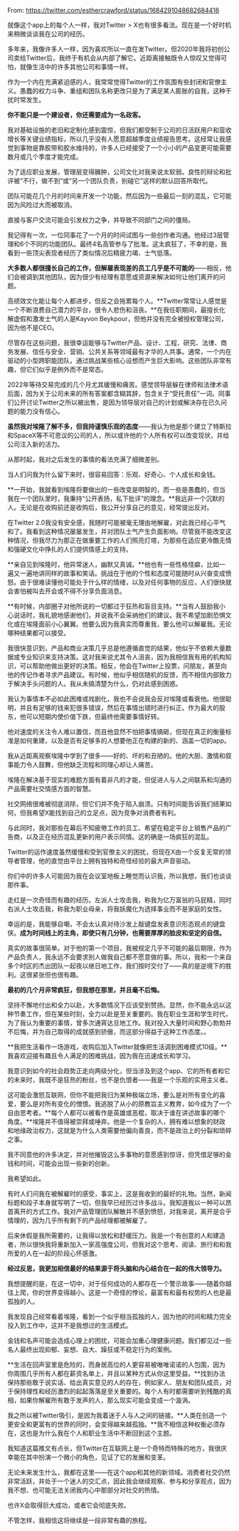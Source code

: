 From: https://twitter.com/esthercrawford/status/1684291048682684416

就像这个app上的每个人一样，我对Twitter > X也有很多看法。现在是一个好时机来稍微谈谈我在公司的经历。

多年来，我像许多人一样，因为喜欢所以一直在发Twitter。但2020年我将初创公司卖给Twitter后，我终于有机会从内部了解它。近距离接触既令人惊叹又觉得可怕，就像生活中的许多其他公司和事情一样。

作为一个内在充满紧迫感的人，我常常觉得Twitter的工作氛围有些封闭和官僚主义。愚蠢的权力斗争、重组和团队名称更改只是为了满足某人膨胀的自我，这种干扰时常发生。

**你不能只是一个建设者，你还需要成为一名政客。**

我对基础设施的老旧和定制化感到震惊，但我们都受制于公司的日活跃用户和营收增长等关键业绩指标，所以几乎没有人愿意超越季度业绩报告思考。这经常让我感觉到事物是靠胶带和胶水维持的，许多人已经接受了一个小小的产品变更可能需要数月或几个季度才能完成。

为了适应职业发展，管理层变得臃肿，公司文化对我来说太软弱。良性的辩论和批评被“不行，做不到”或“另一个团队负责，别碰它”这样的默认回答所取代。

团队可能花几个月的时间来开发一个功能，然后因为一些最后一刻的混乱，它可能因为风险过大而被取消。

直接与客户交流可能会引发权力之争，并导致不同部门之间的僵局。

我记得有一次，一位同事花了一个月的时间试图与一些创作者沟通。他经过3层管理和6个不同的功能团队。最终4名高管参与了批准。这太疯狂了，不幸的是，我看到一些顶尖表现者经历了类似情况后精疲力竭、士气低落。

**大多数人都很擅长自己的工作，但解雇表现差的员工几乎是不可能的**——相反，他们会被调到其他团队，因为很少有经理有意愿或资源来解决如何让他们离开的问题。

高绩效文化能让每个人都进步，但反之会拖累每个人。**Twitter常常让人感觉是一个不断浪费自己潜力的平台，很令人悲伤和沮丧。**在我任职期间，最擅长化解虚假和激发士气的人是Kayvon Beykpour，但他并没有完全被授权管理公司，因为他不是CEO。

尽管存在这些问题，我很幸运能够与Twitter产品、设计、工程、研究、法律、商务发展、信任与安全、营销、公共关系等领域最有才华的人共事。通常，一个内在驱动的小型跨职能团队，通过挑战某些核心设想而产生巨大影响。这些团队非常有趣，但它们似乎是例外而不是常态。

2022年等待交易完成的几个月尤其缓慢和痛苦。感觉领导层躲在律师和法律术语后面，因为关于公司未来的所有答案都含糊其辞，包含关于“受托责任”一词。同事们公开讨论Twitter之所以被出售，是因为领导层对自己的计划或解决存在已久问题的能力没有信心。

**虽然我对埃隆了解不多，但我持谨慎乐观的态度**——我认为他是那个建立了特斯拉和SpaceX等不可思议的公司的人，所以或许他的个人所有权可以改变现状，并给公司注入新的活力。

从那时起，我对之后发生的事情的看法充满了细微差别。

当人们问我为什么留下来时，很容易回答：乐观、好奇心、个人成长和金钱。

**一开始，我就看到埃隆将要做出的一些改变是明智的，而一些是愚蠢的，但当我在一个团队里时，我秉持“公开表扬，私下批评”的理念。**我远非一个沉默的人。无论是在收购前还是收购后，我公开分享自己的意见，经常提出反对。

在Twitter 2.0我没有安全感，我随时可能被毫无理由地解雇，对此我已经心平气和了。我看到这种情况屡屡发生，并对团队士气产生负面影响。尽管我不能改变这种情况，但我尽力为那正在做重要工作的人们照亮灯塔，为那些在适应更冷酷无情和强硬文化中挣扎的人们提供情感上的支持。

**亲自见到埃隆时，他异常迷人，幽默又真诚。**他也有一些性格怪癖，比如一遍又一遍地讲同样的故事和笑话。挑战在于他的个性和态度可能随时从兴奋变成愤怒。由于很难读懂他可能处于什么样的情绪，以及对任何事物的反应，人们很快就会害怕被叫去开会或不得不分享负面消息。

**有时候，内部圈子对他所说的一切都过于狂热和盲目支持。**当有人鼓励我小心说话时，我礼貌地感谢他们，并说我不会采纳他们的建议。我不希望加剧恐惧文化或在埃隆面前小心翼翼。他要么因为我真实而尊重我，要么他可以解雇我。无论哪种结果都可以接受。

我很快意识到，产品和商业决策几乎总是他遵循直觉的结果，他似乎不依赖大量数据或专业知识来支持决策。这对我来说尤其令人沮丧，因为我相信我有用的机构知识，可以帮助他做出更好的决策。相反，他会在Twitter上投票，问朋友，甚至向他的传记作者寻求产品建议。有时候，他似乎相信随机的反馈，而不相信内部致力于解决手头问题的人。我从未搞清楚为什么，仍对此感到困惑。

我认为事情本不必如此困难或戏剧化，我也不会说我会反对埃隆或看衰他。他很聪明，并且有足够的钱来犯很多错误，然后在事情出错时进行纠正。作为最大的股东，他可以短期内使价值下跌，但最终他需要事情好转。

他对速度的关注令人难以置信，而且他显然不怕把事情搞砸，但现在真正的衡量标准是如何重建，以及是否有足够多的人想要他正在构建的新的、涵盖一切的app。

我从近距离观察埃隆中学到了很多——好的、坏的和丑陋的。他的大胆、激情和叙事能力令人鼓舞，但他缺乏流程和同理心却让人痛苦。

埃隆在解决基于现实的难题方面有着非凡的才能，但促进人与人之间联系和沟通的产品需要社交情感方面的智慧。

社交网络很难被彻底消除，但它们并不免于陷入崩溃。只有时间能告诉我们结果如何，但我希望X能找到自己的立足点，因为竞争对消费者有利。

与此同时，我对那些在幕后不知疲倦工作的员工、希望在稳定平台上销售产品的广告商，以及正在经历混乱更新的用户表示同情。这的确是一场疯狂的混乱。

Twitter的运作速度虽然缓慢和受到官僚主义的困扰，但现在X由一个反复无常的领导者管理，他的直觉由平台上拥有独特和奇怪经验的最大声音驱动。

你们中的许多人可能因为我在会议室地板上睡觉而认识我，所以我想，我们也谈谈那件事。

走红是一次奇怪而有趣的经历。左派人士攻击我，称我为亿万富翁的马屁精，同时右派人士攻击我，称我为职业母亲，将我妖魔化为选择事业而不是家庭的女性。

幸运的是，我能够自嘲，不会太认真对待沙发上敲键盘发表意识形态观点的键盘侠。**成为时间线上的主角，即使只有几分钟，也需要厚厚的脸皮和坚定的自信。**

真实的故事很简单。对于他的第一个项目，我被规定几乎不可能的最后期限，作为产品负责人，我永远不会要求别人做我自己都不愿意做的事。所以，我和一个来自多个时区的杰出团队一起夜以继日地工作，我们按时交付了——真的是逆境下的胜利。这很紧张但也很有趣。

**最初的几个月非常疯狂，但我想在那里，并且毫不后悔。**

坚持不懈地付出和全力以赴，大多数情况下应该受到赞扬。显然，你不能永远以这种节奏工作，但在某些时刻，全力以赴是至关重要的。我在职业生涯和学生时代，为了我认为重要的事情，曾多次通宵达旦地工作。我对投入大量时间和野心勃勃并不后悔，并为自己取得的成就感到骄傲，而这部分得益于这种工作态度。。

**我把生活看作一场游戏，收购后加入Twitter就像把生活调到困难模式10级。**我喜欢迎接有趣且令人满足的困难挑战，因为我在迅速成长和学习。

我意识到如今的社会趋势正走向两级分化，但当涉及到这个app、它的所有者和它的未来时，我既不是狂热的粉丝，也不是仇恨者——我是一个乐观的实用主义者。

这可能会激怒互联网，但你不能把我归为某种极端立场，要么是对所有变化的喜爱，要么是对所有变化的憎恨。我逃脱了从小的原教旨主义教育，如今成为了一个自由思考者。**每个人都可以被看作是英雄或恶棍，取决于谁在讲述故事的哪个角度。**埃隆并不值得被崇拜或唾弃。他是一个复杂的人，拥有难以想象的财政和地缘政治权力，这就是为什么人类需要他偏向善良，而不是政治上的分裂和琐碎之事。

我不同意他的许多决定，并对他摧毁这么多事物的意愿感到惊讶，但凭借足够的金钱和时间，可能会出现一些新的创新。

我希望如此。

有时人们问我在被解雇时的感受，事实上，这是我收到的最好的礼物。当然，新闻标题和段子本身就写明了一切，但我早已经历过许多战斗。我知道我以一种可以昂首离开的方式工作。我对产品管理团队解散并不感到愤怒，对我来说，离开是合乎情理的，因为几乎所有剩下的产品经理都被解雇了。

后来休假是我所需要的，让我得以放松和舒缓压力。我是一个有创意的人和建造者，所以很快我将重新加入一家高强度公司，但我对这个思考、阅读、旅行和和我所爱的人在一起的阶段心怀感激。

**经过反思，我更加相信最好的结果源于将头脑和内心结合在一起的伟大领导力。**

我想提醒的是，在这一切中，对于任何成功的人都存在一个警示故事——随着你越往上爬，你的世界变得越小。这是一个奇怪的悖论，最富有和最有权势的人也是最孤独的人。

我发现自己经常看着埃隆，看到一个似乎相当孤独的人，因为他的时间和精力完全投入到工作中，这并不是我想过的生活模式。

金钱和名声可能会造成心理上的困扰，可能会加重心理健康问题。我们都见过一些名人最终出现抑郁、妄想、自大、躁狂或不稳定行为的案例。

**生活在回声室里是危险的，而身居高位的人更容易被唯唯诺诺的人包围，因为你周围几乎所有人都在薪资名单上，并且以某种方式从你这里受益。**找到办法保持那些敢于说实话、给出真实意见的人的存在，例如家人、朋友和团队成员，对于保持理性和经历激烈的起起落落是至关重要的。每个人有时都需要听到残酷的真相，如果你解雇所有敢于发声的人，那么现实可能会变成一个漩涡。

我之所以被Twitter吸引，是因为我着迷于人与人之间的链接。**人类在创造一个更安全和更富有的世界的同时，会变得越来越孤独。**我不相信这种权衡必须存在，这也是为什么我在个人和职业生活中不断回到这个主题。

我知道这篇推文有点长，但Twitter在互联网上是一个奇特而特殊的地方，我很庆幸能在其中扮演一个微小的角色，见证了它的发展和变革。

无论未来发生什么，我都在这里——在这个app和其他的新领域。消费者社交仍然非常活跃，并处于一个迷人的交汇点，因此我会继续观察、参与和分享观点，因为我不想、也可能无法关闭我内心中那部分对社交的热情。

也许X会取得巨大成功，或者它会彻底失败。

不管怎样，我相信这将继续是一段非常有趣的旅程。